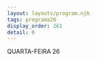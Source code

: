 ```yaml
---
layout: layouts/program.njk
tags: programa26
display_order: 261
detail: 0
---
```

QUARTA-FEIRA 26  

